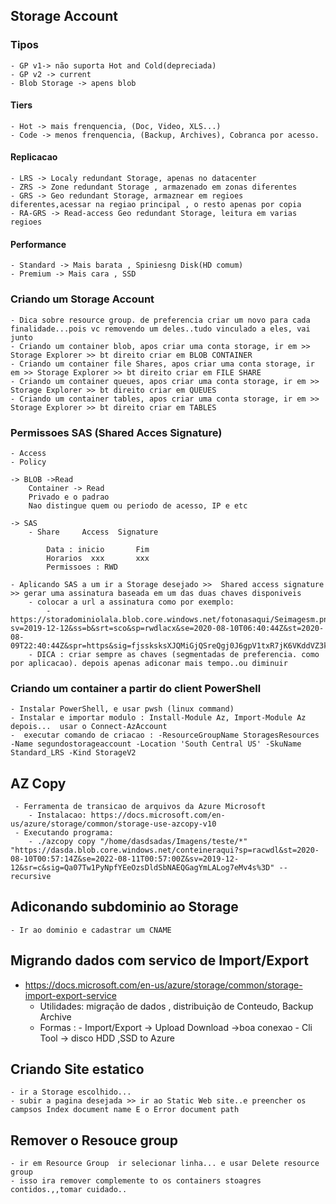 ## Storage Account
### Tipos
    - GP v1-> não suporta Hot and Cold(depreciada)
    - GP v2 -> current
    - Blob Storage -> apens blob

#### Tiers
    - Hot -> mais frenquencia, (Doc, Video, XLS...)
    - Code -> menos frenquencia, (Backup, Archives), Cobranca por acesso.

#### Replicacao
    - LRS -> Localy redundant Storage, apenas no datacenter
    - ZRS -> Zone redundant Storage , armazenado em zonas diferentes
    - GRS -> Geo redundant Storage, armaznear em regioes diferentes,acessar na regiao principal , o resto apenas por copia
    - RA-GRS -> Read-access Geo redundant Storage, leitura em varias regioes

#### Performance
    - Standard -> Mais barata , Spiniesng Disk(HD comum)
    - Premium -> Mais cara , SSD

### Criando um Storage Account
    - Dica sobre resource group. de preferencia criar um novo para cada finalidade...pois vc removendo um deles..tudo vinculado a eles, vai junto
    - Criando um container blob, apos criar uma conta storage, ir em >> Storage Explorer >> bt direito criar em BLOB CONTAINER
    - Criando um container file Shares, apos criar uma conta storage, ir em >> Storage Explorer >> bt direito criar em FILE SHARE
    - Criando um container queues, apos criar uma conta storage, ir em >> Storage Explorer >> bt direito criar em QUEUES
    - Criando um container tables, apos criar uma conta storage, ir em >> Storage Explorer >> bt direito criar em TABLES


### Permissoes SAS (Shared Acces Signature)
    - Access
    - Policy

    -> BLOB ->Read
        Container -> Read
        Privado e o padrao
        Nao distingue quem ou periodo de acesso, IP e etc

    -> SAS
        - Share     Access  Signature

            Data : inicio       Fim
            Horarios  xxx       xxx
            Permissoes : RWD

    - Aplicando SAS a um ir a Storage desejado >>  Shared access signature >> gerar uma assinatura baseada em um das duas chaves disponiveis
        - colocar a url a assinatura como por exemplo:
            - https://storadominiolala.blob.core.windows.net/fotonasaqui/Seimagesm.png?sv=2019-12-12&ss=b&srt=sco&sp=rwdlacx&se=2020-08-10T06:40:44Z&st=2020-08-09T22:40:44Z&spr=https&sig=fjssksksXJQMiGjQSreQgj0J6gpV1txR7jK6VKddVZ3k%3D
        - DICA : criar sempre as chaves (segmentadas de preferencia. como por aplicacao). depois apenas adiconar mais tempo..ou diminuir

### Criando um container a partir do client PowerShell
    - Instalar PowerShell, e usar pwsh (linux command)
    - Instalar e importar modulo : Install-Module Az, Import-Module Az depois...  usar o Connect-AzAccount
    -  executar comando de criacao : -ResourceGroupName StoragesResources -Name segundostorageaccount -Location 'South Central US' -SkuName Standard_LRS -Kind StorageV2

## AZ Copy
     - Ferramenta de transicao de arquivos da Azure Microsoft
        - Instalacao: https://docs.microsoft.com/en-us/azure/storage/common/storage-use-azcopy-v10
     - Executando programa:
        - ./azcopy copy "/home/dasdsadas/Imagens/teste/*" "https://dasda.blob.core.windows.net/conteineraqui?sp=racwdl&st=2020-08-10T00:57:14Z&se=2022-08-11T00:57:00Z&sv=2019-12-12&sr=c&sig=Qa07Tw1PyNpfYEeOzsDldSbNAEQGagYmLALog7eMv4s%3D" --recursive 

## Adiconando subdominio ao Storage
    - Ir ao dominio e cadastrar um CNAME

## Migrando dados com servico de Import/Export
 - https://docs.microsoft.com/en-us/azure/storage/common/storage-import-export-service
    - Utilidades: migração de dados , distribuição de Conteudo, Backup Archive
    - Formas :
            - Import/Export -> Upload Download ->boa conexao
            - Cli Tool -> disco HDD ,SSD to Azure

## Criando Site estatico

    - ir a Storage escolhido...
    - subir a pagina desejada >> ir ao Static Web site..e preencher os campsos Index document name E o Error document path

## Remover o Resouce group

    - ir em Resource Group  ir selecionar linha... e usar Delete resource group
    - isso ira remover complemente to os containers stoagres contidos.,,tomar cuidado..